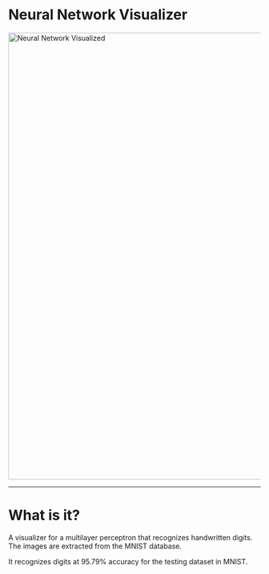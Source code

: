Neural Network Visualizer
==============

<img width="1592" height="892" alt="Neural Network Visualized" src="https://github.com/user-attachments/assets/8580112f-38f6-4f5a-97bf-e69b15780aa2" />

---
# What is it?

A visualizer for a multilayer perceptron that recognizes handwritten digits.  The images are extracted from the MNIST database.

It recognizes digits at 95.79% accuracy for the testing dataset in MNIST.




